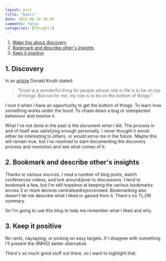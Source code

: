 ```yaml
---
layout: post
title: "Goals"
date: 2012-06-10 20:36
comments: false
categories: [Thoughts]
---
```


1. [Make this about discovery](#discovery)
2. [Bookmark and describe other's insights](#bookmark)
3. [Keep it positive](#positive)

<a id="discovery"></a>
## 1. Discovery ##

In an [article](http://www-cs-faculty.stanford.edu/~knuth/email.html) Donald Knuth stated:

> "Email is a wonderful thing for people whose role in life is to be on top of things. But not for me; my role is to be on the bottom of things."

I love it when I have an opportunity to get the bottom of things. To learn how something works under the hood. To chase down a bug or unexpected behaviour and resolve it.

What I've not done in the past is the document what I did. The process in and of itself was satisfying enough personally. I never thought it would either be interesting to others, or would serve me in the future. Maybe this will remain true, but I've resolved to start documenting the discovery process and resolution and see what comes of it.

<a id="bookmark"></a>
## 2. Bookmark and describe other's insights ##

Thanks to various sources, I read a number of blog posts, watch conferences videos, and lurk around/post to discussions. I tend to bookmark a few, but I'm still hopeless at keeping the various bookmarks across 3 or more devices centralised/syncronised. Bookmarking also doesn't let me describe what I liked or gained from it. There's no TL;DR summary.

So I'm going to use this blog to help me remember what I liked and why.

<a id="positive"></a>
## 3. Keep it positive ##

No rants, naysaying, or picking on easy targets. If I disagree with something I'll present the (IMHO) better alternative.

There's so much good stuff out there, so I want to highlight that.
